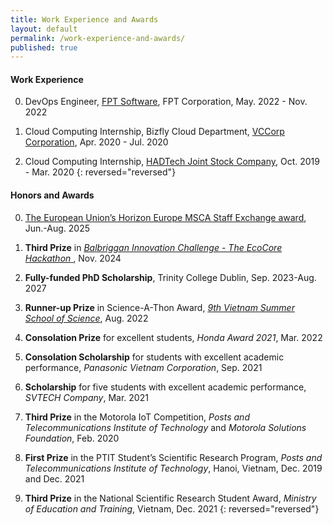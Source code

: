```yaml
---
title: Work Experience and Awards
layout: default
permalink: /work-experience-and-awards/
published: true
---
```


#### Work Experience
0. DevOps Engineer, <a href="https://fptsoftware.com/">FPT Software</a>, FPT Corporation, May. 2022 - Nov. 2022

0. Cloud Computing Internship, Bizfly Cloud Department, <a href="https://vccorp.vn/">VCCorp Corporation</a>, Apr. 2020 - Jul. 2020

0. Cloud Computing Internship, <a href="https://hadtech.vn/en_US/">HADTech Joint Stock Company</a>, Oct. 2019 - Mar. 2020
{: reversed="reversed"}

#### Honors and Awards
0. <a href="https://ensure-6g.eu/">The European Union’s Horizon Europe MSCA Staff Exchange award</a>, Jun.-Aug. 2025

0. **Third Prize** in  <a href="https://www.fingal.ie/news/balbriggan-innovation-challenge-project-ecocore">*Balbriggan Innovation Challenge - The EcoCore Hackathon* </a>, Nov. 2024

0. **Fully-funded PhD Scholarship**, Trinity College Dublin, Sep. 2023-Aug. 2027

0. **Runner-up Prize** in Science-A-Thon Award, <a href="https://www.truonghekhoahoc.com/2022/">*9th Vietnam Summer School of Science*</a>, Aug. 2022

0. **Consolation Prize** for excellent students, *Honda Award 2021*, Mar. 2022

0. **Consolation Scholarship** for students with excellent academic performance, *Panasonic Vietnam Corporation*, Sep. 2021

0. **Scholarship** for five students with excellent academic performance, *SVTECH Company*, Mar. 2021

0. **Third Prize** in the Motorola IoT Competition, *Posts and Telecommunications Institute of Technology* and *Motorola Solutions Foundation*, Feb. 2020

0. **First Prize** in the PTIT Student’s Scientific Research Program, *Posts and Telecommunications Institute of Technology*, Hanoi, Vietnam, Dec. 2019 and Dec. 2021

0. **Third Prize** in the National Scientific Research Student Award, *Ministry of Education and Training*, Vietnam, Dec. 2021
{: reversed="reversed"}
